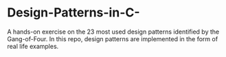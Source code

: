 # Design-Patterns-in-C-

A hands-on exercise on the 23 most used design patterns identified by the Gang-of-Four. In this repo, design patterns are implemented in the form of real life examples.
